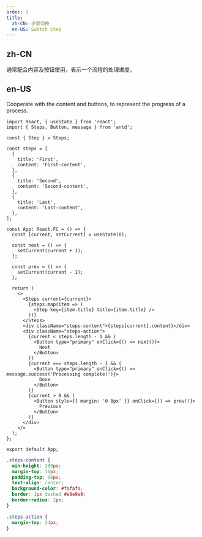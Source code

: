 ```yaml
---
order: 3
title:
  zh-CN: 步骤切换
  en-US: Switch Step
---
```


## zh-CN

通常配合内容及按钮使用，表示一个流程的处理进度。

## en-US

Cooperate with the content and buttons, to represent the progress of a process.

```tsx
import React, { useState } from 'react';
import { Steps, Button, message } from 'antd';

const { Step } = Steps;

const steps = [
  {
    title: 'First',
    content: 'First-content',
  },
  {
    title: 'Second',
    content: 'Second-content',
  },
  {
    title: 'Last',
    content: 'Last-content',
  },
];

const App: React.FC = () => {
  const [current, setCurrent] = useState(0);

  const next = () => {
    setCurrent(current + 1);
  };

  const prev = () => {
    setCurrent(current - 1);
  };

  return (
    <>
      <Steps current={current}>
        {steps.map(item => (
          <Step key={item.title} title={item.title} />
        ))}
      </Steps>
      <div className="steps-content">{steps[current].content}</div>
      <div className="steps-action">
        {current < steps.length - 1 && (
          <Button type="primary" onClick={() => next()}>
            Next
          </Button>
        )}
        {current === steps.length - 1 && (
          <Button type="primary" onClick={() => message.success('Processing complete!')}>
            Done
          </Button>
        )}
        {current > 0 && (
          <Button style={{ margin: '0 8px' }} onClick={() => prev()}>
            Previous
          </Button>
        )}
      </div>
    </>
  );
};

export default App;
```

```css
.steps-content {
  min-height: 200px;
  margin-top: 16px;
  padding-top: 80px;
  text-align: center;
  background-color: #fafafa;
  border: 1px dashed #e9e9e9;
  border-radius: 2px;
}

.steps-action {
  margin-top: 24px;
}
```

<style>
[data-theme="dark"] .steps-content {
  margin-top: 16px;
  border: 1px dashed #303030;
  background-color: rgba(255,255,255,0.04);
  color: rgba(255,255,255,0.65);
  padding-top: 80px;
}
</style>
